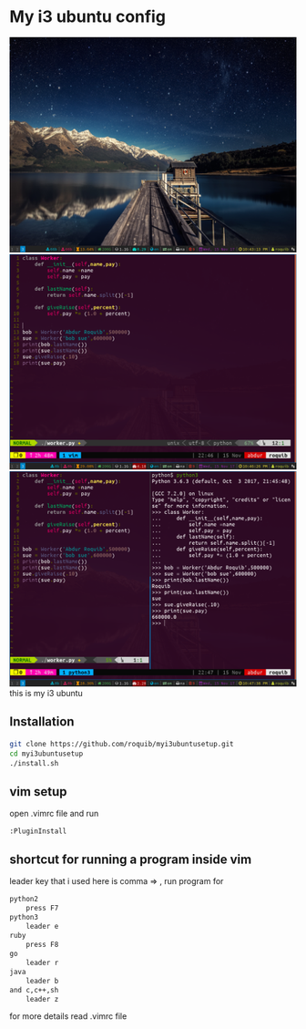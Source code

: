 # My i3 ubuntu config
![desktop](1.png)
![vim](2.png)
![tmux](3.png)
this is my i3 ubuntu
## Installation

```bash
git clone https://github.com/roquib/myi3ubuntusetup.git
cd myi3ubuntusetup
./install.sh
```
## vim setup
open .vimrc file and run
```vim
:PluginInstall
```
## shortcut for running a program inside vim
leader key that i used here is comma => ,
run program for
```
python2
	press F7
python3
	leader e
ruby
	press F8
go
	leader r
java
	leader b
and c,c++,sh
	leader z
```
for more details read .vimrc file
